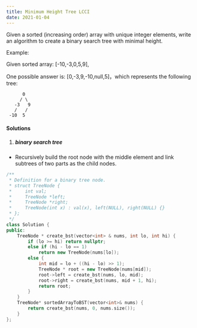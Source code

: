 ```yaml
---
title: Minimum Height Tree LCCI
date: 2021-01-04
---
```

Given a sorted (increasing order) array with unique integer elements, write an algo­rithm to create a binary search tree with minimal height.

Example:

Given sorted array: [-10,-3,0,5,9],

One possible answer is: [0,-3,9,-10,null,5]，which represents the following tree: 

          0 
         / \ 
       -3   9 
       /   / 
     -10  5 


#### Solutions

1. ##### binary search tree

- Recursively build the root node with the middle element and link subtrees of two parts as the child nodes.

```cpp
/**
 * Definition for a binary tree node.
 * struct TreeNode {
 *     int val;
 *     TreeNode *left;
 *     TreeNode *right;
 *     TreeNode(int x) : val(x), left(NULL), right(NULL) {}
 * };
 */
class Solution {
public:
    TreeNode * create_bst(vector<int> & nums, int lo, int hi) {
        if (lo >= hi) return nullptr;
        else if (hi - lo == 1)
            return new TreeNode(nums[lo]);
        else {
            int mid = lo + ((hi - lo) >> 1);
            TreeNode * root = new TreeNode(nums[mid]);
            root->left = create_bst(nums, lo, mid);
            root->right = create_bst(nums, mid + 1, hi);
            return root;
        }
    }
    TreeNode* sortedArrayToBST(vector<int>& nums) {
        return create_bst(nums, 0, nums.size());
    }
};
```